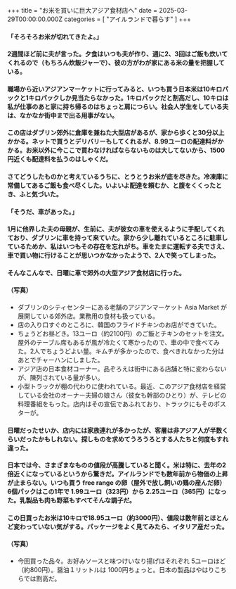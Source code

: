+++
title = "お米を買いに巨大アジア食材店へ"
date = 2025-03-29T00:00:00.000Z
categories = [ "アイルランドで暮らす" ]
+++

#### 「そろそろお米が切れてきたよ。」

#### 2週間ほど前に夫が言った。夕食はいつも夫が作り、週に2、3回はご飯も炊いてくれるので（もちろん炊飯ジャーで）、彼の方がわが家にある米の量を把握している。

<!--more-->

#### 職場から近いアジアンマーケットに行ってみると、いつも買う日本米は10キロパックと1キロパックしか見当たらなかった。1キロパックだと割高だし、10キロは私が仕事のあと家に持ち帰るのはちょっと肩につらい。社会人学生をしている夫は、なかなか街中まで出る用事がない。

#### この店はダブリン郊外に倉庫を兼ねた大型店があるが、家から歩くと30分以上かかる。ネットで買うとデリバリーもしてくれるが、8.99ユーロの配達料がかかる。お米以外に今ここで買わなければならないものは大してないから、1500円近くも配達料を払うのはしゃくだ。

#### さてどうしたものかと考えているうちに、とうとうお米が底を尽きた。冷凍庫に常備してあるご飯も食べ尽くした。いよいよ配達を頼むか、と腹をくくったとき、ふと気づいた。

#### 「そうだ、車があった。」

#### 1月に他界した夫の母親が、生前に、夫が彼女の車を使えるように手配してくれており、ダブリンに車を持って来ていた。家から少し離れているところに駐車しているためか、私はいつもその存在を忘れがち。車をたまに運転する夫でさえ、車で買い物に行けることが思いつかなかったようで、2人で笑ってしまった。

#### そんなこんなで、日曜に車で郊外の大型アジア食材店に行った。

#### （写真）

* ダブリンのシティセンターにある老舗のアジアンマーケット Asia Market が展開している郊外店。業務用の食材も扱っている。
* 店の入り口すぐのところに、韓国のフライドチキンのお店ができていた。
* ちょうどお昼どき。13ユーロ（約2100円）のご飯とチキンのセットを注文。屋外のテーブル席もあるが風が冷たくて寒かったので、車の中で食べてみた。2人でちょうどよい量。キムチが多かったので、食べきれなかった分はあとでチャーハンにしました。
* アジア店の日本食材コーナー。品ぞろえは街中にある店舗と特に変わらないが、陳列されている量が多い。
* 小型トラックが棚の代わりに使われている。最近、このアジア食材店を経営している会社のオーナー夫婦の娘さん（彼女も幹部のひとり）が、テレビの料理番組をもった。店内はその宣伝であふれており、トラックにもそのポスターが。

#### 日曜だったせいか、店内には家族連れが多かったが、客層は非アジア人が半数くらいだったかもしれない。探しものを求めてうろうろとする人たちと何度もすれ違った。

#### 日本では今、さまざまなものの値段が高騰していると聞く。米は特に、去年の2倍近くになっているというから驚きだ。アイルランドでも数年前から物価の上昇が止まらない。いつも買う free range の卵（屋外で放し飼いの鶏の産んだ卵）6個パックはこの1年で 1.99ユーロ（323円）から 2.25ユーロ（365円）になった。乳製品も肉も野菜もすべてそんな調子だ。

#### この日買ったお米は10キロで18.95ユーロ（約3000円）、値段は数年前とほとんど変わっていない気がする。パッケージをよく見てみたら、イタリア産だった。

#### （写真）

* 今回買った品々。お好みソースと味つけいなり揚げはそれぞれ 5ユーロほど（約800円）。醤油１リットルは 1000円ちょっと。日本の製品はやはりこちらでは割高だ。
